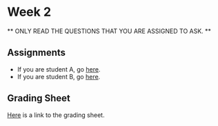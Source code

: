 # Week 2

** ONLY READ THE QUESTIONS THAT YOU ARE ASSIGNED TO ASK. **

## Assignments

* If you are student A, go [here][student-a].
* If you are student B, go [here][student-b].

## Grading Sheet

[Here][grading-sheet] is a link to the grading sheet.

[student-a]: ./questions/w2/w2a.md
[student-b]: ./questions/w2/w2b.md
[grading-sheet]: https://docs.google.com/spreadsheets/d/17KhZzPX8oysrbw7a4z4Z8huayaaTStUWjdRle3nmLC0/edit?usp=sharing

